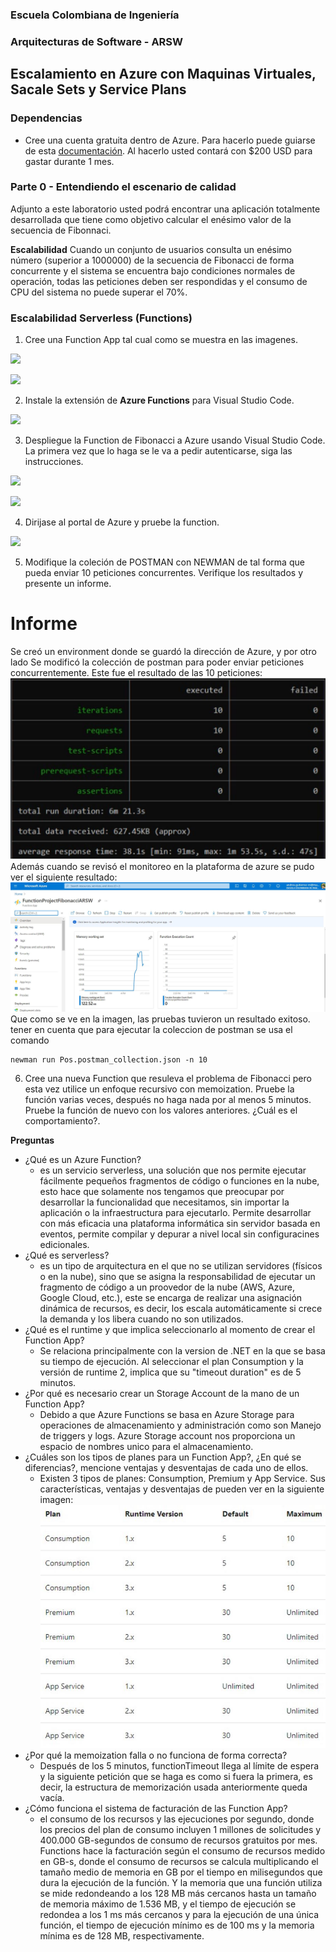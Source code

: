 ### Escuela Colombiana de Ingeniería
### Arquitecturas de Software - ARSW

## Escalamiento en Azure con Maquinas Virtuales, Sacale Sets y Service Plans

### Dependencias
* Cree una cuenta gratuita dentro de Azure. Para hacerlo puede guiarse de esta [documentación](https://azure.microsoft.com/en-us/free/search/?&ef_id=Cj0KCQiA2ITuBRDkARIsAMK9Q7MuvuTqIfK15LWfaM7bLL_QsBbC5XhJJezUbcfx-qAnfPjH568chTMaAkAsEALw_wcB:G:s&OCID=AID2000068_SEM_alOkB9ZE&MarinID=alOkB9ZE_368060503322_%2Bazure_b_c__79187603991_kwd-23159435208&lnkd=Google_Azure_Brand&dclid=CjgKEAiA2ITuBRDchty8lqPlzS4SJAC3x4k1mAxU7XNhWdOSESfffUnMNjLWcAIuikQnj3C4U8xRG_D_BwE). Al hacerlo usted contará con $200 USD para gastar durante 1 mes.

### Parte 0 - Entendiendo el escenario de calidad

Adjunto a este laboratorio usted podrá encontrar una aplicación totalmente desarrollada que tiene como objetivo calcular el enésimo valor de la secuencia de Fibonnaci.

**Escalabilidad**
Cuando un conjunto de usuarios consulta un enésimo número (superior a 1000000) de la secuencia de Fibonacci de forma concurrente y el sistema se encuentra bajo condiciones normales de operación, todas las peticiones deben ser respondidas y el consumo de CPU del sistema no puede superar el 70%.

### Escalabilidad Serverless (Functions)

1. Cree una Function App tal cual como se muestra en las  imagenes.

![](images/part3/part3-function-config.png)

![](images/part3/part3-function-configii.png)

2. Instale la extensión de **Azure Functions** para Visual Studio Code.

![](images/part3/part3-install-extension.png)

3. Despliegue la Function de Fibonacci a Azure usando Visual Studio Code. La primera vez que lo haga se le va a pedir autenticarse, siga las instrucciones.

![](images/part3/part3-deploy-function-1.png)

![](images/part3/part3-deploy-function-2.png)

4. Dirijase al portal de Azure y pruebe la function.

![](images/part3/part3-test-function.png)

5. Modifique la coleción de POSTMAN con NEWMAN de tal forma que pueda enviar 10 peticiones concurrentes. Verifique los resultados y presente un informe.
# Informe
Se creó un environment donde se guardó la dirección de Azure, y por otro lado Se modificó la colección de postman para poder enviar peticiones concurrentemente.
Este fue el resultado de las 10 peticiones:
![Imagenes](https://github.com/JoseGutierrezMairn/ARSW-Lab11/blob/master/images/punto5.JPG?raw=true)  
Además cuando se revisó el monitoreo en la plataforma de azure se pudo ver el siguiente resultado:  
![Imagenes](https://github.com/JoseGutierrezMairn/ARSW-Lab11/blob/master/images/monitoring5.JPG?raw=true)  
Que como se ve en la imagen, las pruebas tuvieron un resultado exitoso. 
tener en cuenta que para ejecutar la coleccion de postman se usa el comando
~~~
newman run Pos.postman_collection.json -n 10
~~~
6. Cree una nueva Function que resuleva el problema de Fibonacci pero esta vez utilice un enfoque recursivo con memoization. Pruebe la función varias veces, después no haga nada por al menos 5 minutos. Pruebe la función de nuevo con los valores anteriores. ¿Cuál es el comportamiento?.

**Preguntas**

* ¿Qué es un Azure Function?
    *  es un servicio serverless, una solución que nos permite ejecutar fácilmente pequeños fragmentos de código o funciones en la nube, esto hace que solamente nos tengamos que preocupar por desarrollar la funcionalidad que necesitamos, sin importar la aplicación o la infraestructura para ejecutarlo. Permite desarrollar con más eficacia una plataforma informática sin servidor basada en eventos, permite compilar y depurar a nivel local sin configuracines edicionales.
* ¿Qué es serverless?
    * es un tipo de arquitectura en el que no se utilizan servidores (físicos o en la nube), sino que se asigna la responsabilidad de ejecutar un fragmento de código a un proovedor de la nube (AWS, Azure, Google Cloud, etc.), este se encarga de realizar una asignación dinámica de recursos, es decir, los escala automáticamente si crece la demanda y los libera cuando no son utilizados.
* ¿Qué es el runtime y que implica seleccionarlo al momento de crear el Function App?
    * Se relaciona principalmente con la version de .NET en la que se basa su tiempo de ejecución. Al seleccionar el plan Consumption y la versión de runtime 2, implica que  su "timeout duration" es de 5 minutos.
* ¿Por qué es necesario crear un Storage Account de la mano de un Function App?
    * Debido a que Azure Functions se basa en Azure Storage para operaciones de almacenamiento y administración como son Manejo de triggers y logs. Azure Storage account nos proporciona un espacio de nombres unico para el almacenamiento.
* ¿Cuáles son los tipos de planes para un Function App?, ¿En qué se diferencias?, mencione ventajas y desventajas de cada uno de ellos.  
    * Existen 3 tipos de planes: Consumption, Premium y App Service. Sus características, ventajas y desventajas de pueden ver en la siguiente imagen:  
	![Imagenes](https://github.com/JoseGutierrezMairn/ARSW-Lab11/blob/master/images/planes.JPG?raw=true)  
* ¿Por qué la memoization falla o no funciona de forma correcta?  
    * Después de los 5 minutos, functionTimeout llega al límite de espera y la siguiente petición que se haga es como si fuera la primera, es decir, la estructura de memorización usada anteriormente queda vacía.
* ¿Cómo funciona el sistema de facturación de las Function App?  
    * el consumo de los recursos y las ejecuciones por segundo, donde los precios del plan de consumo incluyen 1 millones de solicitudes y 400.000 GB-segundos de consumo de recursos
	   gratuitos por mes. Functions hace la facturación según el consumo de recursos medido en GB-s, donde el consumo de recursos se calcula multiplicando el tamaño medio de memoria
	   en GB por el tiempo en milisegundos que dura la ejecución de la función. Y la memoria que una función utiliza se mide redondeando a los 128 MB más cercanos hasta un tamaño de
	   memoria máximo de 1.536 MB, y el tiempo de ejecución se redondea a los 1 ms más cercanos y para la ejecución de una única función, el tiempo de ejecución mínimo es de 100 ms
	   y la memoria mínima es de 128 MB, respectivamente.

